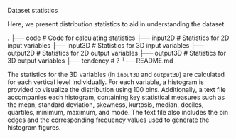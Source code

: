 Dataset statistics

Here, we present distribution statistics to aid in understanding the dataset. 

.
├── code                    # Code for calculating statistics
├── input2D                 # Statistics for 2D input variables
├── input3D                 # Statistics for 3D input variables
├── output2D                # Statistics for 2D output variables
├── output3D                # Statistics for 3D output variables
├── tendency                # ?
└── README.md

The statistics for the 3D variables (in `input3D` and `output3D`) are calculated for each vertical level individually. For each variable, a histogram is provided to visualize the distribution using 100 bins. Additionally, a text file accompanies each histogram, containing key statistical measures such as the mean, standard deviation, skewness, kurtosis, median, deciles, quartiles, minimum, maximum, and mode. The text file also includes the bin edges and the corresponding frequency values used to generate the histogram figures. 

